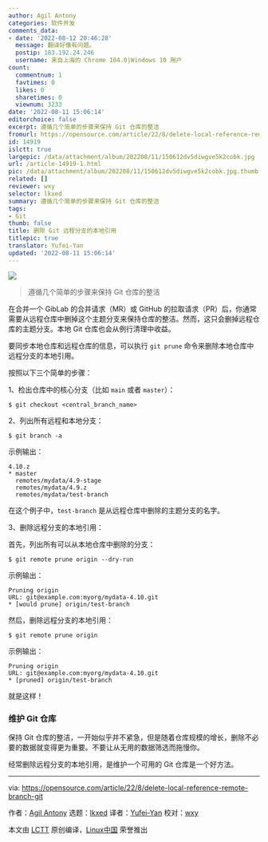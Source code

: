 ```yaml
---
author: Agil Antony
categories: 软件开发
comments_data:
- date: '2022-08-12 20:46:28'
  message: 翻译好像有问题。
  postip: 183.192.24.246
  username: 来自上海的 Chrome 104.0|Windows 10 用户
count:
  commentnum: 1
  favtimes: 0
  likes: 0
  sharetimes: 0
  viewnum: 3233
date: '2022-08-11 15:06:14'
editorchoice: false
excerpt: 遵循几个简单的步骤来保持 Git 仓库的整洁
fromurl: https://opensource.com/article/22/8/delete-local-reference-remote-branch-git
id: 14919
islctt: true
largepic: /data/attachment/album/202208/11/150612dv5diwgve5k2cobk.jpg
url: /article-14919-1.html
pic: /data/attachment/album/202208/11/150612dv5diwgve5k2cobk.jpg.thumb.jpg
related: []
reviewer: wxy
selector: lkxed
summary: 遵循几个简单的步骤来保持 Git 仓库的整洁
tags:
- Git
thumb: false
title: 删除 Git 远程分支的本地引用
titlepic: true
translator: Yufei-Yan
updated: '2022-08-11 15:06:14'
---
```


![](/data/attachment/album/202208/11/150612dv5diwgve5k2cobk.jpg)



> 
> 遵循几个简单的步骤来保持 Git 仓库的整洁
> 
> 
> 


在合并一个 GibLab 的合并请求（MR）或 GitHub 的拉取请求（PR）后，你通常需要从远程仓库中删掉这个主题分支来保持仓库的整洁。然而，这只会删掉远程仓库的主题分支。本地 Git 仓库也会从例行清理中收益。


要同步本地仓库和远程仓库的信息，可以执行 `git prune` 命令来删除本地仓库中远程分支的本地引用。


按照以下三个简单的步骤：


1、检出仓库中的核心分支（比如 `main` 或者 `master`）：



```
$ git checkout <central_branch_name>

```

2、列出所有远程和本地分支：



```
$ git branch -a

```

示例输出：



```
4.10.z
* master
  remotes/mydata/4.9-stage
  remotes/mydata/4.9.z
  remotes/mydata/test-branch

```

在这个例子中，`test-branch` 是从远程仓库中删除的主题分支的名字。


3、删除远程分支的本地引用：


首先，列出所有可以从本地仓库中删除的分支：



```
$ git remote prune origin --dry-run

```

示例输出：



```
Pruning origin
URL: git@example.com:myorg/mydata-4.10.git
* [would prune] origin/test-branch

```

然后，删除远程分支的本地引用：



```
$ git remote prune origin

```

示例输出：



```
Pruning origin
URL: git@example.com:myorg/mydata-4.10.git
* [pruned] origin/test-branch

```

就是这样！


### 维护 Git 仓库


保持 Git 仓库的整洁，一开始似乎并不紧急，但是随着仓库规模的增长，删除不必要的数据就变得更为重要。不要让从无用的数据筛选而拖慢你。


经常删除远程分支的本地引用，是维护一个可用的 Git 仓库是一个好方法。




---


via: <https://opensource.com/article/22/8/delete-local-reference-remote-branch-git>


作者：[Agil Antony](https://opensource.com/users/agantony) 选题：[lkxed](https://github.com/lkxed) 译者：[Yufei-Yan](https://github.com/Yufei-Yan) 校对：[wxy](https://github.com/wxy)


本文由 [LCTT](https://github.com/LCTT/TranslateProject) 原创编译，[Linux中国](https://linux.cn/) 荣誉推出